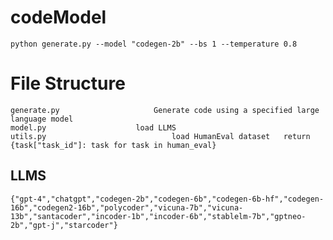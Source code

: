 # codeModel

    python generate.py --model "codegen-2b" --bs 1 --temperature 0.8


# File Structure

    generate.py			            Generate code using a specified large language model
    model.py				    load LLMS
    utils.py                            load HumanEval dataset   return {task["task_id"]: task for task in human_eval}

## LLMS
    {"gpt-4","chatgpt","codegen-2b","codegen-6b","codegen-6b-hf","codegen-16b","codegen2-16b","polycoder","vicuna-7b","vicuna-13b","santacoder","incoder-1b","incoder-6b","stablelm-7b","gptneo-2b","gpt-j","starcoder"}
